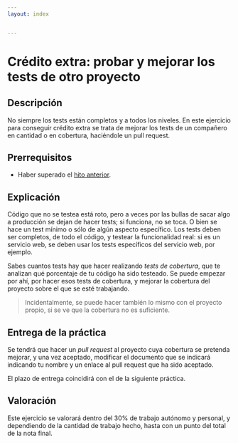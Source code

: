 ```yaml
---
layout: index


---
```

# Crédito extra: probar y mejorar los tests de otro proyecto

Descripción
-----------------

No siempre los tests están completos y a todos los niveles. En este ejercicio para conseguir crédito extra se trata de mejorar los tests de un compañero en cantidad o en cobertura, haciéndole un pull request.

Prerrequisitos
--------------------

* Haber superado el [hito anterior](3.PaaS).

Explicación
----------------

Código que no se testea está roto, pero a veces por las bullas de
sacar algo a producción se dejan de hacer tests; si funciona, no se
toca. O bien se hace un test mínimo o sólo de algún aspecto
específico. Los tests deben ser completos, de todo el código, y
testear la funcionalidad real: si es un servicio web, se deben usar
los tests específicos del servicio web, por ejemplo.

Sabes cuantos tests hay que hacer realizando *tests de cobertura*, que
te analizan qué porcentaje de tu código ha sido testeado. Se puede
empezar por ahí, por hacer esos tests de cobertura, y mejorar la
cobertura del proyecto sobre el que se esté trabajando.

> Incidentalmente, se puede hacer también lo mismo con el proyecto
> propio, si se ve que la cobertura no es suficiente. 

Entrega de la práctica
--------------------------------

Se tendrá que hacer un *pull request* al proyecto cuya cobertura se
pretenda mejorar, y una vez aceptado, modificar el documento que se
indicará indicando tu nombre y un enlace al pull request que ha sido
aceptado.

El plazo de entrega coincidirá con el de la siguiente práctica. 

Valoración
--------------

Este ejercicio se valorará dentro del 30% de trabajo autónomo y
personal, y dependiendo de la cantidad de trabajo hecho, hasta con un
punto del total de la nota final. 
